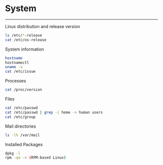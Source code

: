 # System
***
Linux distribution and release version
```sh
ls /etc/*-release
cat /etc/os-release
```

System information
```sh
hostname
hostnamectl
uname -a
cat /etc/issue
```

Processes
```sh
cat /proc/version
```

Files
```sh
cat /etc/passwd
cat /etc/passwd | grep -i home -> human users
cat /etc/group
```

Mail directories
```sh
ls -lh /var/mail
```

Installed Packages
```sh
dpkg -l
rpm -qa -> (RPM-based Linux)
```
